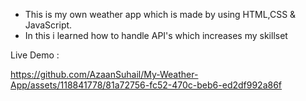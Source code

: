 - This is my own weather app which is made by using HTML,CSS & JavaScript.
- In this i learned how to handle API's which increases my skillset

Live Demo : 


https://github.com/AzaanSuhail/My-Weather-App/assets/118841778/81a72756-fc52-470c-beb6-ed2df992a86f


